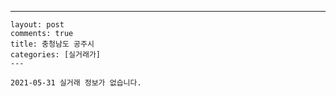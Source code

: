 ---
    layout: post
    comments: true
    title: 충청남도 공주시
    categories: [실거래가]
    ---

    2021-05-31 실거래 정보가 없습니다.

    